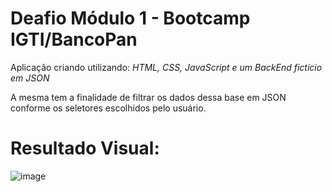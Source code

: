 # Deafio Módulo 1 - Bootcamp IGTI/BancoPan

Aplicação criando utilizando: 
*HTML, CSS, JavaScript e um BackEnd fictício em JSON*

A mesma tem a finalidade de filtrar os dados dessa base em JSON conforme os seletores escolhidos pelo usuário.

# Resultado Visual:

![image](https://user-images.githubusercontent.com/68572002/150234996-539165c5-aafa-45e4-953e-76bd04f3fa00.png)

